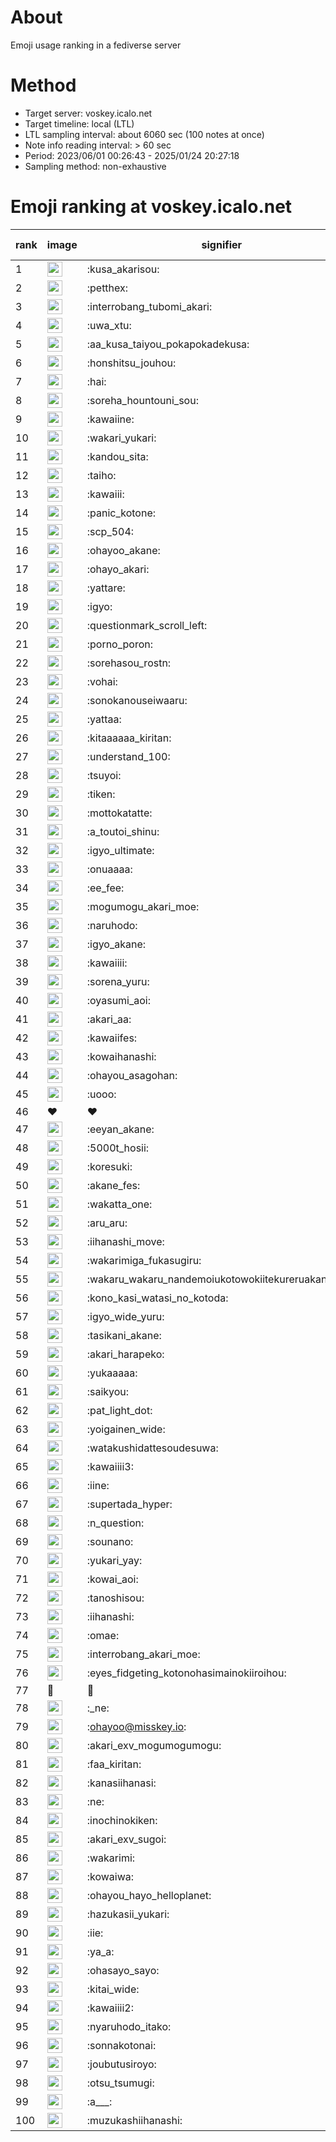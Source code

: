 # About
Emoji usage ranking in a fediverse server

# Method
- Target server: voskey.icalo.net
- Target timeline: local (LTL)
- LTL sampling interval: about 6060 sec (100 notes at once)
- Note info reading interval: > 60 sec
- Period: 2023/06/01 00:26:43 - 2025/01/24 20:27:18 
- Sampling method: non-exhaustive

# Emoji ranking at voskey.icalo.net

|rank|image|signifier|type|frequency score|
|----|----|----|----|----|
|1|<img height="24" src="https://voskey.icalo.net/emoji/kusa_akarisou.webp">|:kusa_akarisou:|custom|37754|
|2|<img height="24" src="https://voskey.icalo.net/emoji/petthex.webp">|:petthex:|custom|29595|
|3|<img height="24" src="https://voskey.icalo.net/emoji/interrobang_tubomi_akari.webp">|:interrobang_tubomi_akari:|custom|15111|
|4|<img height="24" src="https://voskey.icalo.net/emoji/uwa_xtu.webp">|:uwa_xtu:|custom|12684|
|5|<img height="24" src="https://voskey.icalo.net/emoji/aa_kusa_taiyou_pokapokadekusa.webp">|:aa_kusa_taiyou_pokapokadekusa:|custom|12195|
|6|<img height="24" src="https://voskey.icalo.net/emoji/honshitsu_jouhou.webp">|:honshitsu_jouhou:|custom|10381|
|7|<img height="24" src="https://voskey.icalo.net/emoji/hai.webp">|:hai:|custom|8874|
|8|<img height="24" src="https://voskey.icalo.net/emoji/soreha_hountouni_sou.webp">|:soreha_hountouni_sou:|custom|7633|
|9|<img height="24" src="https://voskey.icalo.net/emoji/kawaiine.webp">|:kawaiine:|custom|7623|
|10|<img height="24" src="https://voskey.icalo.net/emoji/wakari_yukari.webp">|:wakari_yukari:|custom|7286|
|11|<img height="24" src="https://voskey.icalo.net/emoji/kandou_sita.webp">|:kandou_sita:|custom|7167|
|12|<img height="24" src="https://voskey.icalo.net/emoji/taiho.webp">|:taiho:|custom|7036|
|13|<img height="24" src="https://voskey.icalo.net/emoji/kawaiii.webp">|:kawaiii:|custom|6835|
|14|<img height="24" src="https://voskey.icalo.net/emoji/panic_kotone.webp">|:panic_kotone:|custom|6315|
|15|<img height="24" src="https://voskey.icalo.net/emoji/scp_504.webp">|:scp_504:|custom|6077|
|16|<img height="24" src="https://voskey.icalo.net/emoji/ohayoo_akane.webp">|:ohayoo_akane:|custom|5698|
|17|<img height="24" src="https://voskey.icalo.net/emoji/ohayo_akari.webp">|:ohayo_akari:|custom|5568|
|18|<img height="24" src="https://voskey.icalo.net/emoji/yattare.webp">|:yattare:|custom|5043|
|19|<img height="24" src="https://voskey.icalo.net/emoji/igyo.webp">|:igyo:|custom|4976|
|20|<img height="24" src="https://voskey.icalo.net/emoji/questionmark_scroll_left.webp">|:questionmark_scroll_left:|custom|4830|
|21|<img height="24" src="https://voskey.icalo.net/emoji/porno_poron.webp">|:porno_poron:|custom|4574|
|22|<img height="24" src="https://voskey.icalo.net/emoji/sorehasou_rostn.webp">|:sorehasou_rostn:|custom|4543|
|23|<img height="24" src="https://voskey.icalo.net/emoji/vohai.webp">|:vohai:|custom|4461|
|24|<img height="24" src="https://voskey.icalo.net/emoji/sonokanouseiwaaru.webp">|:sonokanouseiwaaru:|custom|4443|
|25|<img height="24" src="https://voskey.icalo.net/emoji/yattaa.webp">|:yattaa:|custom|4220|
|26|<img height="24" src="https://voskey.icalo.net/emoji/kitaaaaaa_kiritan.webp">|:kitaaaaaa_kiritan:|custom|4135|
|27|<img height="24" src="https://voskey.icalo.net/emoji/understand_100.webp">|:understand_100:|custom|3971|
|28|<img height="24" src="https://voskey.icalo.net/emoji/tsuyoi.webp">|:tsuyoi:|custom|3893|
|29|<img height="24" src="https://voskey.icalo.net/emoji/tiken.webp">|:tiken:|custom|3882|
|30|<img height="24" src="https://voskey.icalo.net/emoji/mottokatatte.webp">|:mottokatatte:|custom|3724|
|31|<img height="24" src="https://voskey.icalo.net/emoji/a_toutoi_shinu.webp">|:a_toutoi_shinu:|custom|3662|
|32|<img height="24" src="https://voskey.icalo.net/emoji/igyo_ultimate.webp">|:igyo_ultimate:|custom|3660|
|33|<img height="24" src="https://voskey.icalo.net/emoji/onuaaaa.webp">|:onuaaaa:|custom|3317|
|34|<img height="24" src="https://voskey.icalo.net/emoji/ee_fee.webp">|:ee_fee:|custom|3127|
|35|<img height="24" src="https://voskey.icalo.net/emoji/mogumogu_akari_moe.webp">|:mogumogu_akari_moe:|custom|3110|
|36|<img height="24" src="https://voskey.icalo.net/emoji/naruhodo.webp">|:naruhodo:|custom|3083|
|37|<img height="24" src="https://voskey.icalo.net/emoji/igyo_akane.webp">|:igyo_akane:|custom|3081|
|38|<img height="24" src="https://voskey.icalo.net/emoji/kawaiiii.webp">|:kawaiiii:|custom|3037|
|39|<img height="24" src="https://voskey.icalo.net/emoji/sorena_yuru.webp">|:sorena_yuru:|custom|3009|
|40|<img height="24" src="https://voskey.icalo.net/emoji/oyasumi_aoi.webp">|:oyasumi_aoi:|custom|3000|
|41|<img height="24" src="https://voskey.icalo.net/emoji/akari_aa.webp">|:akari_aa:|custom|2999|
|42|<img height="24" src="https://voskey.icalo.net/emoji/kawaiifes.webp">|:kawaiifes:|custom|2926|
|43|<img height="24" src="https://voskey.icalo.net/emoji/kowaihanashi.webp">|:kowaihanashi:|custom|2843|
|44|<img height="24" src="https://voskey.icalo.net/emoji/ohayou_asagohan.webp">|:ohayou_asagohan:|custom|2820|
|45|<img height="24" src="https://voskey.icalo.net/emoji/uooo.webp">|:uooo:|custom|2767|
|46|❤|❤|unicode|2742|
|47|<img height="24" src="https://voskey.icalo.net/emoji/eeyan_akane.webp">|:eeyan_akane:|custom|2702|
|48|<img height="24" src="https://voskey.icalo.net/emoji/5000t_hosii.webp">|:5000t_hosii:|custom|2670|
|49|<img height="24" src="https://voskey.icalo.net/emoji/koresuki.webp">|:koresuki:|custom|2664|
|50|<img height="24" src="https://voskey.icalo.net/emoji/akane_fes.webp">|:akane_fes:|custom|2662|
|51|<img height="24" src="https://voskey.icalo.net/emoji/wakatta_one.webp">|:wakatta_one:|custom|2654|
|52|<img height="24" src="https://voskey.icalo.net/emoji/aru_aru.webp">|:aru_aru:|custom|2651|
|53|<img height="24" src="https://voskey.icalo.net/emoji/iihanashi_move.webp">|:iihanashi_move:|custom|2606|
|54|<img height="24" src="https://voskey.icalo.net/emoji/wakarimiga_fukasugiru.webp">|:wakarimiga_fukasugiru:|custom|2526|
|55|<img height="24" src="https://voskey.icalo.net/emoji/wakaru_wakaru_nandemoiukotowokiitekureruakanetyan.webp">|:wakaru_wakaru_nandemoiukotowokiitekureruakanetyan:|custom|2515|
|56|<img height="24" src="https://voskey.icalo.net/emoji/kono_kasi_watasi_no_kotoda.webp">|:kono_kasi_watasi_no_kotoda:|custom|2490|
|57|<img height="24" src="https://voskey.icalo.net/emoji/igyo_wide_yuru.webp">|:igyo_wide_yuru:|custom|2479|
|58|<img height="24" src="https://voskey.icalo.net/emoji/tasikani_akane.webp">|:tasikani_akane:|custom|2439|
|59|<img height="24" src="https://voskey.icalo.net/emoji/akari_harapeko.webp">|:akari_harapeko:|custom|2420|
|60|<img height="24" src="https://voskey.icalo.net/emoji/yukaaaaa.webp">|:yukaaaaa:|custom|2322|
|61|<img height="24" src="https://voskey.icalo.net/emoji/saikyou.webp">|:saikyou:|custom|2320|
|62|<img height="24" src="https://voskey.icalo.net/emoji/pat_light_dot.webp">|:pat_light_dot:|custom|2283|
|63|<img height="24" src="https://voskey.icalo.net/emoji/yoigainen_wide.webp">|:yoigainen_wide:|custom|2277|
|64|<img height="24" src="https://voskey.icalo.net/emoji/watakushidattesoudesuwa.webp">|:watakushidattesoudesuwa:|custom|2217|
|65|<img height="24" src="https://voskey.icalo.net/emoji/kawaiiii3.webp">|:kawaiiii3:|custom|2205|
|66|<img height="24" src="https://voskey.icalo.net/emoji/iine.webp">|:iine:|custom|2200|
|67|<img height="24" src="https://voskey.icalo.net/emoji/supertada_hyper.webp">|:supertada_hyper:|custom|2110|
|68|<img height="24" src="https://voskey.icalo.net/emoji/n_question.webp">|:n_question:|custom|2083|
|69|<img height="24" src="https://voskey.icalo.net/emoji/sounano.webp">|:sounano:|custom|2075|
|70|<img height="24" src="https://voskey.icalo.net/emoji/yukari_yay.webp">|:yukari_yay:|custom|2031|
|71|<img height="24" src="https://voskey.icalo.net/emoji/kowai_aoi.webp">|:kowai_aoi:|custom|1984|
|72|<img height="24" src="https://voskey.icalo.net/emoji/tanoshisou.webp">|:tanoshisou:|custom|1968|
|73|<img height="24" src="https://voskey.icalo.net/emoji/iihanashi.webp">|:iihanashi:|custom|1956|
|74|<img height="24" src="https://voskey.icalo.net/emoji/omae.webp">|:omae:|custom|1952|
|75|<img height="24" src="https://voskey.icalo.net/emoji/interrobang_akari_moe.webp">|:interrobang_akari_moe:|custom|1941|
|76|<img height="24" src="https://voskey.icalo.net/emoji/eyes_fidgeting_kotonohasimainokiiroihou.webp">|:eyes_fidgeting_kotonohasimainokiiroihou:|custom|1920|
|77|🤔|🤔|unicode|1865|
|78|<img height="24" src="https://voskey.icalo.net/emoji/_ne.webp">|:_ne:|custom|1857|
|79|<img height="24" src="https://voskey.icalo.net/emoji/ohayoo.webp">|:ohayoo@misskey.io:|custom|1842|
|80|<img height="24" src="https://voskey.icalo.net/emoji/akari_exv_mogumogumogu.webp">|:akari_exv_mogumogumogu:|custom|1831|
|81|<img height="24" src="https://voskey.icalo.net/emoji/faa_kiritan.webp">|:faa_kiritan:|custom|1806|
|82|<img height="24" src="https://voskey.icalo.net/emoji/kanasiihanasi.webp">|:kanasiihanasi:|custom|1790|
|83|<img height="24" src="https://voskey.icalo.net/emoji/ne.webp">|:ne:|custom|1759|
|84|<img height="24" src="https://voskey.icalo.net/emoji/inochinokiken.webp">|:inochinokiken:|custom|1714|
|85|<img height="24" src="https://voskey.icalo.net/emoji/akari_exv_sugoi.webp">|:akari_exv_sugoi:|custom|1706|
|86|<img height="24" src="https://voskey.icalo.net/emoji/wakarimi.webp">|:wakarimi:|custom|1706|
|87|<img height="24" src="https://voskey.icalo.net/emoji/kowaiwa.webp">|:kowaiwa:|custom|1693|
|88|<img height="24" src="https://voskey.icalo.net/emoji/ohayou_hayo_helloplanet.webp">|:ohayou_hayo_helloplanet:|custom|1681|
|89|<img height="24" src="https://voskey.icalo.net/emoji/hazukasii_yukari.webp">|:hazukasii_yukari:|custom|1672|
|90|<img height="24" src="https://voskey.icalo.net/emoji/iie.webp">|:iie:|custom|1658|
|91|<img height="24" src="https://voskey.icalo.net/emoji/ya_a.webp">|:ya_a:|custom|1626|
|92|<img height="24" src="https://voskey.icalo.net/emoji/ohasayo_sayo.webp">|:ohasayo_sayo:|custom|1618|
|93|<img height="24" src="https://voskey.icalo.net/emoji/kitai_wide.webp">|:kitai_wide:|custom|1613|
|94|<img height="24" src="https://voskey.icalo.net/emoji/kawaiiii2.webp">|:kawaiiii2:|custom|1583|
|95|<img height="24" src="https://voskey.icalo.net/emoji/nyaruhodo_itako.webp">|:nyaruhodo_itako:|custom|1576|
|96|<img height="24" src="https://voskey.icalo.net/emoji/sonnakotonai.webp">|:sonnakotonai:|custom|1557|
|97|<img height="24" src="https://voskey.icalo.net/emoji/joubutusiroyo.webp">|:joubutusiroyo:|custom|1509|
|98|<img height="24" src="https://voskey.icalo.net/emoji/otsu_tsumugi.webp">|:otsu_tsumugi:|custom|1492|
|99|<img height="24" src="https://voskey.icalo.net/emoji/a___.webp">|:a___:|custom|1486|
|100|<img height="24" src="https://voskey.icalo.net/emoji/muzukashiihanashi.webp">|:muzukashiihanashi:|custom|1478|
